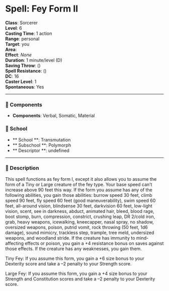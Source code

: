 
# Spell: Fey Form II
**Class**: Sorcerer  
**Level**: 6  
**Casting Time**: 1 action  
**Range**: personal  
**Target**: you  
**Area**:   
**Effect**: _None_  
**Duration**: 1 minute/level (D)  
**Saving Throw**:  ()  
**Spell Resistance**:  ()  
**DC**: 16  
**Caster Level**: 1  
**Spontaneous**: Yes

---

### 🔮 Components
- **Components**: Verbal, Somatic, Material

### 🏫 School
- ** School **: Transmutation
- ** Subschool **: Polymorph
- ** Descriptor **: undefined
---

### 📜 Description
This spell functions as fey form I, except it also allows you to assume the form of a Tiny or Large creature of the fey type. Your base speed can’t increase above 90 feet this way. If the form you assume has any of the following abilities, you gain those abilities: burrow speed 30 feet, climb speed 90 feet, fly speed 60 feet (good maneuverability), swim speed 60 feet, all-around vision, blindsense 30 feet, darkvision 60 feet, low-light vision, scent, see in darkness, abduct, animated hair, bleed, blood rage, boot stomp, burn, compression, constrict, crushing leap, DR 2/cold iron, grab, heavy weapons, icewalking, kneecapper, nasal spray, no shadow, oversized weapons, poison, putrid vomit, rock throwing (50 feet, 1d6 damage), sound mimicry, trackless step, trample, tree meld, undersized weapons, and woodland stride. If the creature has immunity to mind-affecting effects or poison, you gain a +4 resistance bonus on saves against those effects. If the creature has any weaknesses, you gain them.

Tiny Fey: If you assume this form, you gain a +6 size bonus to your Dexterity score and take a –2 penalty to your Strength score.

Large Fey: If you assume this form, you gain a +4 size bonus to your Strength and Constitution scores and take a –2 penalty to your Dexterity score.
